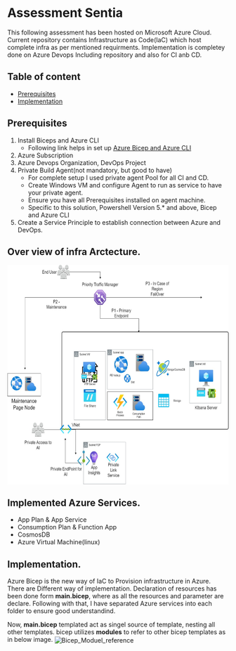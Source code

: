 # Assessment Sentia
This following assessment has been hosted on Microsoft Azure Cloud. Current repository contains Infrastructure as Code(IaC) which host complete infra as per mentioned requirments.
Implementation is completey done on Azure Devops Including repository and also for CI anb CD. 

## Table of content
- [Prerequisites](#Prerequisites)
- [Implementation](#Implementation)

## Prerequisites
1) Install Biceps and Azure CLI
      * Following link helps in set up [Azure Bicep and Azure CLI](https://docs.microsoft.com/en-us/azure/azure-resource-manager/bicep/install)
2) Azure Subscription
3) Azure Devops Organization,  DevOps Project
4) Private Build Agent(not mandatory, but good to have)
      * For complete setup I used private agent Pool for all CI and CD.
      * Create Windows VM and configure Agent to run as service to have your private agent. 
      * Ensure you have all Prerequisites installed on agent machine. 
      * Specific to this solution, Powershell Version 5.* and above, Bicep and Azure CLI
5) Create a Service Principle to establish connection between Azure and DevOps.


## Over view of infra Arctecture.
<a >
    <img src="Architecture/Architecture.jpg" alt="Bicep_Moduel_reference" title="Sentia" align="Center" height="500" />
</a>

## Implemented Azure Services.
  * App Plan & App Service
  * Consumption Plan & Function App
  * CosmosDB
  * Azure Virtual Machine(linux)
     
## Implementation.

Azure Bicep is the new way of IaC to Provision infrastructure in Azure. There are Different way of implementation. 
Declaration of resources has been done form **main.bicep**, where as all the resources and parameter are declare. Following with that, I have separated Azure services into each folder to ensure good understandind.

Now, **main.bicep** templated act as singel source of template, nesting all other templates. bicep utilizes **modules** to refer to other bicep templates as in below image.
<a >
    <img src="images/example1.png" alt="Bicep_Moduel_reference" title="Sentia" align="Center" height="300" />
</a>

